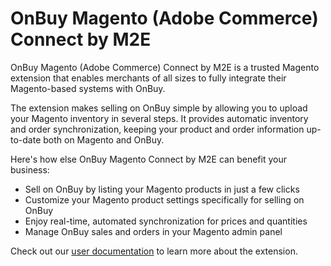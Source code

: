 # OnBuy Magento (Adobe Commerce) Connect by M2E

OnBuy Magento (Adobe Commerce) Connect by M2E is a trusted Magento extension that enables merchants of all sizes to fully integrate their Magento-based systems with OnBuy.

The extension makes selling on OnBuy simple by allowing you to upload your Magento inventory in several steps. It provides automatic inventory and order synchronization, keeping your product and order information up-to-date both on Magento and OnBuy.

Here's how else OnBuy Magento Connect by M2E can benefit your business:

- Sell on OnBuy by listing your Magento products in just a few clicks
- Customize your Magento product settings specifically for selling on OnBuy
- Enjoy real-time, automated synchronization for prices and quantities
- Manage OnBuy sales and orders in your Magento admin panel

Check out our [user documentation](https://docs-m2.m2epro.com/docs-category/onbuy-magento-integration-en/)  to learn more about the extension.
